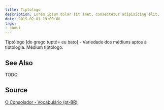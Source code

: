 ```yaml
---
title: Tiptólogo
description: Lorem ipsum dolor sit amet, consectetur adipisicing elit, sed do eiusmod tempor incididunt ut labore et dolore magna aliqua.  TODO
date: 2019-02-01 19:00:00
tags:
- about
---
```


Tiptólogo [do grego tuptó= eu bato] - Variedade dos médiuns aptos à tiptologia. Médium tiptólogo.
 
## See Also
TODO

## Source
[O Consolador - Vocabulário (pt-BR)](http://www.oconsolador.com.br/linkfixo/vocabulario/principal.html)
